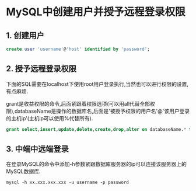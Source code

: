 # MySQL中创建用户并授予远程登录权限

## 1. 创建用户

```sql
create user 'username'@'host' identified by 'password';
```

## 2. 授予远程登录权限

​		下面的SQL需要在localhost下使用root用户登录执行,当然也可以进行权限的设置,有点麻烦.

​		grant是收益权限的命令,后面紧跟着权限选项(可以用all代替全部权限),databaseName是操作的数据库名,后面是'被授予权限的用户名'@'该用户登录的主机ip'(主机ip可以使用%代替所有).

```sql
grant select,insert,update,delete,create,drop,alter on databaseName.* to 'username'@'host' ;
```

## 3. 中端中远端登录

​		在登录MySQL的命令中添加-h参数紧跟数据库服务器的ip可以连接该服务器上的MySQL数据库.

```shell
mysql -h xx.xxx.xxx.xxx -u username -p password
```

